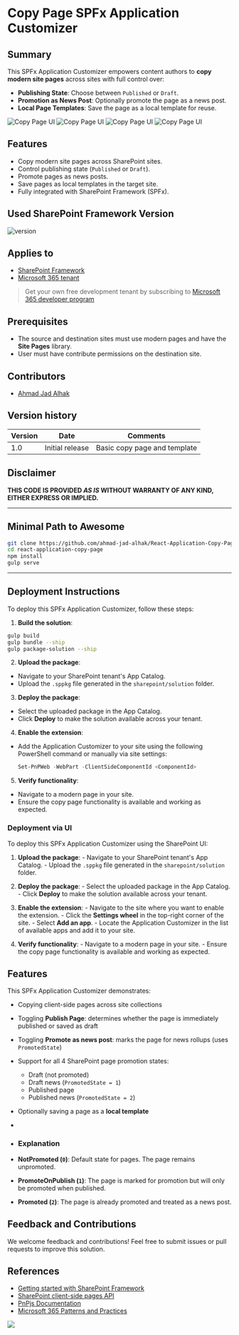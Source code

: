 # Copy Page SPFx Application Customizer

## Summary

This SPFx Application Customizer empowers content authors to **copy modern site pages** across sites with full control over:

- **Publishing State**: Choose between `Published` or `Draft`.
- **Promotion as News Post**: Optionally promote the page as a news post.
- **Local Page Templates**: Save the page as a local template for reuse.

![Copy Page UI](assets/preview-01.png)
![Copy Page UI](assets/preview-02.png)
![Copy Page UI](assets/preview-03.png)
![Copy Page UI](assets/preview-04.png)


## Features

- Copy modern site pages across SharePoint sites.
- Control publishing state (`Published` or `Draft`).
- Promote pages as news posts.
- Save pages as local templates in the target site.
- Fully integrated with SharePoint Framework (SPFx).

## Used SharePoint Framework Version

![version](https://img.shields.io/badge/version-1.21.1-green.svg)

## Applies to

- [SharePoint Framework](https://aka.ms/spfx)
- [Microsoft 365 tenant](https://docs.microsoft.com/en-us/sharepoint/dev/spfx/set-up-your-developer-tenant)

> Get your own free development tenant by subscribing to [Microsoft 365 developer program](http://aka.ms/o365devprogram)

## Prerequisites

- The source and destination sites must use modern pages and have the **Site Pages** library.
- User must have contribute permissions on the destination site.

## Contributors

- [Ahmad Jad Alhak](https://github.com/ahmad-jad-alhak)

## Version history

| Version | Date           | Comments                   |
|---------|----------------|----------------------------|
| 1.0     | Initial release| Basic copy page and template |

## Disclaimer

**THIS CODE IS PROVIDED _AS IS_ WITHOUT WARRANTY OF ANY KIND, EITHER EXPRESS OR IMPLIED.**

---

## Minimal Path to Awesome

```bash
git clone https://github.com/ahmad-jad-alhak/React-Application-Copy-Page.git
cd react-application-copy-page
npm install
gulp serve
```

---

## Deployment Instructions

To deploy this SPFx Application Customizer, follow these steps:

1. **Build the solution**:
  ```bash
  gulp build
  gulp bundle --ship
  gulp package-solution --ship
  ```

2. **Upload the package**:
  - Navigate to your SharePoint tenant's App Catalog.
  - Upload the `.sppkg` file generated in the `sharepoint/solution` folder.

3. **Deploy the package**:
  - Select the uploaded package in the App Catalog.
  - Click **Deploy** to make the solution available across your tenant.

4. **Enable the extension**:
  - Add the Application Customizer to your site using the following PowerShell command or manually via site settings:
    ```powershell
    Set-PnPWeb -WebPart -ClientSideComponentId <ComponentId>
    ```

5. **Verify functionality**:
  - Navigate to a modern page in your site.
  - Ensure the copy page functionality is available and working as expected.
  ### Deployment via UI

  To deploy this SPFx Application Customizer using the SharePoint UI:

  1. **Upload the package**:
    - Navigate to your SharePoint tenant's App Catalog.
    - Upload the `.sppkg` file generated in the `sharepoint/solution` folder.

  2. **Deploy the package**:
    - Select the uploaded package in the App Catalog.
    - Click **Deploy** to make the solution available across your tenant.

  3. **Enable the extension**:
    - Navigate to the site where you want to enable the extension.
    - Click the **Settings wheel** in the top-right corner of the site.
    - Select **Add an app**.
    - Locate the Application Customizer in the list of available apps and add it to your site.

  4. **Verify functionality**:
    - Navigate to a modern page in your site.
    - Ensure the copy page functionality is available and working as expected.


## Features


This SPFx Application Customizer demonstrates:

- Copying client-side pages across site collections
- Toggling **Publish Page**: determines whether the page is immediately published or saved as draft
- Toggling **Promote as news post**: marks the page for news rollups (uses `PromotedState`)
- Support for all 4 SharePoint page promotion states:
  - Draft (not promoted)
  - Draft news (`PromotedState = 1`)
  - Published page
  - Published news (`PromotedState = 2`)
- Optionally saving a page as a **local template**
- 
- ### Explanation

- **NotPromoted (`0`)**: Default state for pages. The page remains unpromoted.
- **PromoteOnPublish (`1`)**: The page is marked for promotion but will only be promoted when published.
- **Promoted (`2`)**: The page is already promoted and treated as a news post.

## Feedback and Contributions

We welcome feedback and contributions! Feel free to submit issues or pull requests to improve this solution.


## References

- [Getting started with SharePoint Framework](https://docs.microsoft.com/en-us/sharepoint/dev/spfx/set-up-your-developer-tenant)
- [SharePoint client-side pages API](https://pnp.github.io/pnpjs/sp/clientside-pages/)
- [PnPjs Documentation](https://pnp.github.io/pnpjs/)
- [Microsoft 365 Patterns and Practices](https://aka.ms/m365pnp)

<img src="https://m365-visitor-stats.azurewebsites.net/sp-dev-fx-extensions/samples/react-application-copy-page" />

